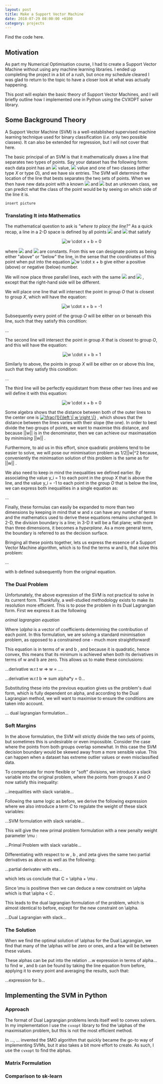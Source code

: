 ```yaml
---
layout: post
title: Make a Support Vector Machine
date: 2018-07-29 08:00:00 +0100
category: projects
---
```


Find the code here.

## Motivation
As part my Numerical Optimisation course, I had to create a
Support Vector Machine without using any machine learning libraries.
I ended up completing the project in a bit of a rush, but once
my schedule cleared I was glad to return to the topic to have a
closer look at what was actually happening.

This post will explain the basic theory of Support Vector Machines,
and I will briefly outline how I implemented one in Python 
using the CVXOPT solver library.

## Some Background Theory
A Support Vector Machine (SVM) is a well-established supervised
machine learning technique used for binary classification (_i.e._ 
only two possible classes). It can also be extended for regression,
but I will not cover that here.

The basic principal of an SVM is that it mathematically draws a line
that separates two types of points. Say your dataset has the following
form: each data point has an 
<img src="https://latex.codecogs.com/gif.latex?x_1"/> <!-- x_1 -->
value, 
<img src="https://latex.codecogs.com/gif.latex?x_2"/> <!-- x_2 -->
value and one of two classes (either type _X_ or type _O_), and we have six
entries. The SVM will determine the location of the line that bests separates 
the two sets of points. When we then have new data point with a known
<img src="https://latex.codecogs.com/gif.latex?x_1"/> <!-- x_1 -->
and 
<img src="https://latex.codecogs.com/gif.latex?x_2"/> <!-- x_2 -->
but an unknown class, we can predict what the class of the point would be
by seeing on which side of the line it is.

```insert picture``` 
 <!-- diagram of 3 x's and 3 o's and a line separating them + 
 arrows pointing to what is what (including an arrow pointing
 at an unknown point and predicting what it is -->

### Translating It into Mathematics
The mathematical question to ask is _"where to place the line?"_ As a quick
recap, a line in a 2-D space is defined by all points
<img src="https://latex.codecogs.com/gif.latex?x_1"/> <!-- x_1 -->
and
<img src="https://latex.codecogs.com/gif.latex?x_2"/> <!-- x_2 -->
that satisfy

<p style="text-align: center;">
<img src="https://latex.codecogs.com/gif.latex?w&space;\cdot&space;x&space;&plus;&space;b&space;=&space;0" title="w \cdot x + b = 0" />
</p>

where
<img src="https://latex.codecogs.com/gif.latex?w"/> <!-- w -->
and
<img src="https://latex.codecogs.com/gif.latex?b"/> <!-- b -->
are constants. From this we can designate points as being either "above" or
"below" the line, in the sense that the coordinates of this point when put into
the equation
<img src="https://latex.codecogs.com/gif.latex?w&space;\cdot&space;x&space;&plus;&space;b" title="w \cdot x + b" />
give either a positive (above) or negative (below) number.

We will now place three parallel lines, each with the same 
<img src="https://latex.codecogs.com/gif.latex?w"/> <!-- w -->
and
<img src="https://latex.codecogs.com/gif.latex?b"/> <!-- b -->, except that the
right-hand side will be different.

We will place one line that will intersect the point in group _O_ that is 
closest to group _X_, which will have the equation:

<p style="text-align: center;">
<img src="https://latex.codecogs.com/gif.latex?w&space;\cdot&space;x&space;&plus;&space;b&space;=&space;-1" title="w \cdot x + b = -1" />
</p>

Subsequently every point of the group _O_ will be either on or beneath this line, such that they satisfy this condition:

...

The second line will intersect the point in group _X_ that is closest to group
_O_, and this will have the equation:

<p style="text-align: center;">
<img src="https://latex.codecogs.com/gif.latex?w&space;\cdot&space;x&space;&plus;&space;b&space;=&space;1" title="w \cdot x + b = 1" />
</p>

Similarly to above, the points in group _X_ will be either on or above this line,
such that they satisfy this condition:

...

The third line will be perfectly equidistant from these other two lines and we will define it with this equation:

<p style="text-align: center;">
<img src="https://latex.codecogs.com/gif.latex?w&space;\cdot&space;x&space;&plus;&space;b&space;=&space;0" title="w \cdot x + b = 0" />
</p>

Some algebra shows that the distance between both of the outer lines to the center one is
<a href="https://www.codecogs.com/eqnedit.php?latex=\frac{1}{\left&space;\|&space;w&space;\right&space;\|}" target="_blank"><img src="https://latex.codecogs.com/gif.latex?\frac{1}{\left&space;\|&space;w&space;\right&space;\|}" title="\frac{1}{\left \| w \right \|}" /></a>
, which shows that the distance between the lines varies with their slope (the one). In 
order to best divide the two groups of points, we want to maximise this distance,
and because
||w||
is in the denominator, then we can achieve our maximasation by _minimising_
||w||
.

Furthermore, to aid us in this effort, since quadratic problems tend to be easier to
solve, we will pose our minimisation problem as
1/2||w|^2
because, conveniently the minimsation solution of this problem is the same as for
||w||
.

We also need to keep in mind the inequalities we defined earlier. By associating
the value
y_i = 1
to each point in the group _X_ that is above the line, and the value
y_i = -1
to each point in the group _O_ that is below the line, we can express both inequalities in a single equation as:

...

Finally, these formulas can easily be expanded to more than two dimensions by
keeping in mind that
w
and
x
can have any number of terms and the mathematics used to derive these equations
remains unchanged. In 2-D, the division boundary is a line; in 3-D it will be a 
flat plane; with more than three dimensions, it becomes a _hyperplane_. As a 
more general term, the boundary is referred to as the decision surface.

Bringing all these points together, lets us express the essence of a Support Vector Machine algorithm, which is to find the terms
w
and
b,
that solve this problem:

...

with
b
defined subsequently from the original equation.

### The Dual Problem
Unfortunately, the above expression of the SVM is not practical to solve in its
current form. Thankfully, a well-studied methodology exists to make its
resolution more efficient. This is to pose the problem in its Dual Lagrangian 
form. First we express it as the following

_orimal lagrangian equation_

Where
_\alpha_
is a vector of coefficients determining the contribution of each point.
In this formulation, we are solving a standard minimisation problem,
as opposed to a constrained one - much more straightforward!

This equation is in terms of
w
and
b
, and because it is quadratic, hence convex, this means that its minimum is
achieved when both its derivatives in terms of
w
and
b
are zero. This allows us to make these conclusions:

...derivative w.r.t w => w = ....

...derivative w.r.t b => sum alpha*y = 0...

Substituting these into the previous equation gives us the problem's dual form,
which is fully dependent on alpha, and according to the Dual Lagrangian method,
we will want to maximise to ensure the conditions are taken into account.

... dual lagrangian formulation...

### Soft Margins
In the above formulation, the SVM will strictly divide the two sets of points,
but sometimes this is undesirable or even impossible. Consider the case where 
the points from both groups overlap somewhat. In this case the SVM decision
boundary would be skewed away from a more sensible value. This can happen when 
a dataset has extreme outlier values or even misclassified data.

To compensate for more flexible or "soft" divisions, we introduce a slack
variable into the original problem, where the points from groups _X_ and _O_ now
satisfy this inequality:

...inequalities with slack variable...

Following the same logic as before, we derive the following expression where we
also introduce a term _C_ to regulate the weight of these slack variables:

...SVM formulation with slack variable...

This will give the new primal problem formulation with a new penalty weight
parameter
\mu
:

...Primal Problem with slack variable...

Differentiating with respect to
w
,
b
, and
zeta
gives the same two partial derivatives as above as well as the following:

...partial derivatev with eta...

which lets us conclude that
C = \alpha + \mu
.

Since
\mu
is positinve then we can deduce a new constraint on
\alpha
which is that
\alpha < C
.

This leads to the dual lagrangian formulation of the problem, which is almost
identical to before, except for the new constraint on \alpha.

...Dual Lagrangian with slack...

### The Solution
When we find the optimal solution of \alphas for the Dual Lagrangian, we find
that many of the \alphas will be zero or ones, and a few will be between these
values.

These alphas can be put into the relation
...w expression in terms of alpha...
to find
w
, and
b
can be found by taking the line equation from before, applying it to every point
and averaging the results, such that:

...expression for b...

## Implementing the SVM in Python
### Approach
The format of Dual Lagrangian problems lends itself well to convex
solvers. In my implementation I use the ```cvxopt``` library to find the
\alphas
of the maximisation problem, but this is not the most efficient method.

In ..., ... invented the SMO algorithm that quickly became the go-to way of
implementing SVMs, but it also takes a bit more effort to create. As such, I use
the ```cvxopt``` to find the alphas.

### Matrix Formulation


### Comparison to sk-learn
